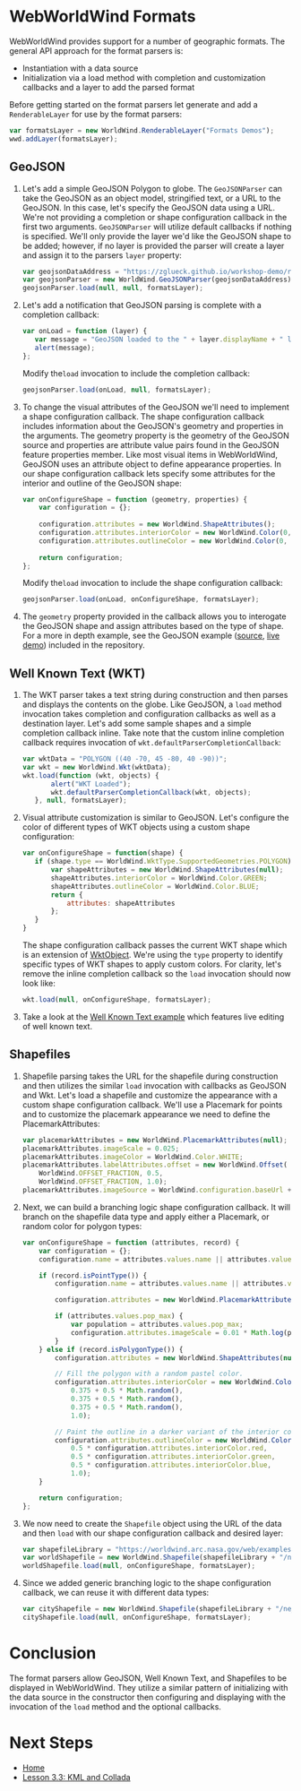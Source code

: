 <style>
    iframe {
        width: 100 vw;
        height: 700px;
    }
</style>
# WebWorldWind Formats

WebWorldWind provides support for a number of geographic formats. The general API approach for the format parsers is:
- Instantiation with a data source
- Initialization via a load method with completion and customization callbacks and a layer to add the parsed format

Before getting started on the format parsers let generate and add a `RenderableLayer` for use by the format parsers:

```javascript
var formatsLayer = new WorldWind.RenderableLayer("Formats Demos");
wwd.addLayer(formatsLayer);
``` 

## GeoJSON
 
1. Let's add a simple GeoJSON Polygon to globe. The `GeoJSONParser` can take the GeoJSON as an object model, stringified text, or a URL to the GeoJSON. In this case, let's specify the GeoJSON data using a URL. We're not providing a completion or shape configuration callback in the first two arguments. `GeoJSONParser` will utilize default callbacks if nothing is specified. We'll only provide the layer we'd like the GeoJSON shape to be added; however, if no layer is provided the parser will create a layer and assign it to the parsers `layer` property:

    ```javascript
    var geojsonDataAddress = "https://zglueck.github.io/workshop-demo/resources/data/ground-station-mask.geojson"
    var geojsonParser = new WorldWind.GeoJSONParser(geojsonDataAddress);
    geojsonParser.load(null, null, formatsLayer);
    ```
    
    <script async src="//jsfiddle.net/nasazach/vc4fe341/embed/"></script>

2. Let's add a notification that GeoJSON parsing is complete with a completion callback:

    ```javascript
    var onLoad = function (layer) {
       var message = "GeoJSON loaded to the " + layer.displayName + " layer";
       alert(message);
    };
    ```
    
    Modify the`load` invocation to include the completion callback:
    
    ```javascript
    geojsonParser.load(onLoad, null, formatsLayer);
    ```
    
    <script async src="//jsfiddle.net/nasazach/yofs068j/embed/"></script>
    
3. To change the visual attributes of the GeoJSON we'll need to implement a shape configuration callback. The shape configuration callback includes information about the GeoJSON's geometry and properties in the arguments. The geometry property is the geometry of the GeoJSON source and properties are attribute value pairs found in the GeoJSON feature properties member. Like most visual items in WebWorldWind, GeoJSON uses an attribute object to define appearance properties. In our shape configuration callback lets specify some attributes for the interior and outline of the GeoJSON shape:

    ```javascript
    var onConfigureShape = function (geometry, properties) {
        var configuration = {};
           
        configuration.attributes = new WorldWind.ShapeAttributes();
        configuration.attributes.interiorColor = new WorldWind.Color(0, 0, 1, .25);
        configuration.attributes.outlineColor = new WorldWind.Color(0, 0, 1, 1);
        
        return configuration;
    };
    ```
    
    Modify the`load` invocation to include the shape configuration callback:
    
    ```javascript
    geojsonParser.load(onLoad, onConfigureShape, formatsLayer);
    ```
    
    <script async src="//jsfiddle.net/nasazach/rf9c3xgp/embed/"></script>

4. The `geometry` property provided in the callback allows you to interogate the GeoJSON shape and assign attributes based on the type of shape. For a more in depth example, see the GeoJSON example ([source](https://github.com/NASAWorldWind/WebWorldWind/examples/GeoJSON.js), [live demo](https://files.worldwind.arc.nasa.gov/apps/web/examples/GeoJSON.html)) included in the repository.

## Well Known Text (WKT)

1. The WKT parser takes a text string during construction and then parses and displays the contents on the globe. Like GeoJSON, a `load` method invocation takes completion and configuration callbacks as well as a destination layer. Let's add some sample shapes and a simple completion callback inline. Take note that the custom inline completion callback requires invocation of `wkt.defaultParserCompletionCallback`:

    ```javascript
    var wktData = "POLYGON ((40 -70, 45 -80, 40 -90))";
    var wkt = new WorldWind.Wkt(wktData);
    wkt.load(function (wkt, objects) {
           alert("WKT Loaded");
           wkt.defaultParserCompletionCallback(wkt, objects);
       }, null, formatsLayer);
    ```
    
    <script async src="//jsfiddle.net/nasazach/44sggeo6/embed/"></script>
    
2. Visual attribute customization is similar to GeoJSON. Let's configure the color of different types of WKT objects using a custom shape configuration:

    ```javascript
    var onConfigureShape = function(shape) {
       if (shape.type == WorldWind.WktType.SupportedGeometries.POLYGON) {
           var shapeAttributes = new WorldWind.ShapeAttributes(null);
           shapeAttributes.interiorColor = WorldWind.Color.GREEN;
           shapeAttributes.outlineColor = WorldWind.Color.BLUE;
           return {
               attributes: shapeAttributes
           };
       }
    }
    ```
    
    The shape configuration callback passes the current WKT shape which is an extension of [WktObject](https://nasaworldwind.github.io/WebWorldWind/WktObject.html). We're using the `type` property to identify specific types of WKT shapes to apply custom colors. For clarity, let's remove the inline completion callback so the `load` invocation should now look like:
    
    ```javascript
    wkt.load(null, onConfigureShape, formatsLayer);
    ``` 
    
    <script async src="//jsfiddle.net/nasazach/0dbb4nj5/embed/"></script>
    
3. Take a look at the [Well Known Text example](https://files.worldwind.arc.nasa.gov/artifactory/apps/web/examples/Wkt.html) which features live editing of well known text.

## Shapefiles

1. Shapefile parsing takes the URL for the shapefile during construction and then utilizes the similar `load` invocation with callbacks as GeoJSON and Wkt. Let's load a shapefile and customize the appearance with a custom shape configuration callback. We'll use a Placemark for points and to customize the placemark appearance we need to define the PlacemarkAttributes:

    ```javascript
    var placemarkAttributes = new WorldWind.PlacemarkAttributes(null);
    placemarkAttributes.imageScale = 0.025;
    placemarkAttributes.imageColor = WorldWind.Color.WHITE;
    placemarkAttributes.labelAttributes.offset = new WorldWind.Offset(
        WorldWind.OFFSET_FRACTION, 0.5,
        WorldWind.OFFSET_FRACTION, 1.0);
    placemarkAttributes.imageSource = WorldWind.configuration.baseUrl + "images/white-dot.png";
    ```

2. Next, we can build a branching logic shape configuration callback. It will branch on the shapefile data type and apply either a Placemark, or random color for polygon types:

    ```javascript
    var onConfigureShape = function (attributes, record) {
        var configuration = {};
        configuration.name = attributes.values.name || attributes.values.Name || attributes.values.NAME;

        if (record.isPointType()) {
            configuration.name = attributes.values.name || attributes.values.Name || attributes.values.NAME;

            configuration.attributes = new WorldWind.PlacemarkAttributes(placemarkAttributes);

            if (attributes.values.pop_max) {
                var population = attributes.values.pop_max;
                configuration.attributes.imageScale = 0.01 * Math.log(population);
            }
        } else if (record.isPolygonType()) {
            configuration.attributes = new WorldWind.ShapeAttributes(null);

            // Fill the polygon with a random pastel color.
            configuration.attributes.interiorColor = new WorldWind.Color(
                0.375 + 0.5 * Math.random(),
                0.375 + 0.5 * Math.random(),
                0.375 + 0.5 * Math.random(),
                1.0);

            // Paint the outline in a darker variant of the interior color.
            configuration.attributes.outlineColor = new WorldWind.Color(
                0.5 * configuration.attributes.interiorColor.red,
                0.5 * configuration.attributes.interiorColor.green,
                0.5 * configuration.attributes.interiorColor.blue,
                1.0);
        }

        return configuration;
    };
    ```
    
3. We now need to create the `Shapefile` object using the URL of the data and then `load` with our shape configuration callback and desired layer:

    ```javascript
    var shapefileLibrary = "https://worldwind.arc.nasa.gov/web/examples/data/shapefiles/naturalearth";
    var worldShapefile = new WorldWind.Shapefile(shapefileLibrary + "/ne_110m_admin_0_countries/ne_110m_admin_0_countries.shp");
    worldShapefile.load(null, onConfigureShape, formatsLayer);
    ```
    
    <script async src="//jsfiddle.net/nasazach/dsqsp1Lq/embed/"></script>
    
4. Since we added generic branching logic to the shape configuration callback, we can reuse it with different data types:

    ```javascript
    var cityShapefile = new WorldWind.Shapefile(shapefileLibrary + "/ne_50m_populated_places_simple/ne_50m_populated_places_simple.shp");
    cityShapefile.load(null, onConfigureShape, formatsLayer);
    ```
    
    <script async src="//jsfiddle.net/nasazach/mtkn3e2v/embed/"></script>

# Conclusion

The format parsers allow GeoJSON, Well Known Text, and Shapefiles to be displayed in WebWorldWind. They utilize a similar pattern of initializing with the data source in the constructor then configuring and displaying with the invocation of the `load` method and the optional callbacks.
 
# Next Steps
    
* [Home](../../)
* [Lesson 3.3: KML and Collada](kml-collada.html)
